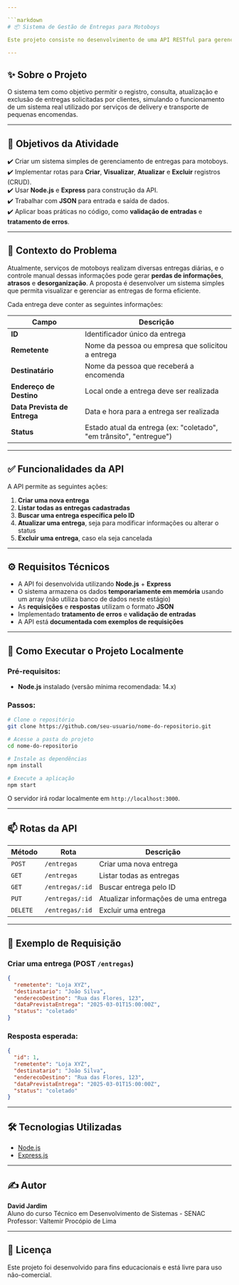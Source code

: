 ```yaml
---

```markdown
# 📦 Sistema de Gestão de Entregas para Motoboys

Este projeto consiste no desenvolvimento de uma API RESTful para gerenciamento de entregas de motoboys. A aplicação foi construída como atividade prática para o curso de **Técnico em Desenvolvimento de Sistemas** no **SENAC**.

---
```


## ✨ Sobre o Projeto

O sistema tem como objetivo permitir o registro, consulta, atualização e exclusão de entregas solicitadas por clientes, simulando o funcionamento de um sistema real utilizado por serviços de delivery e transporte de pequenas encomendas.

---

## 🎯 Objetivos da Atividade

✔️ Criar um sistema simples de gerenciamento de entregas para motoboys.  
✔️ Implementar rotas para **Criar**, **Visualizar**, **Atualizar** e **Excluir** registros (CRUD).  
✔️ Usar **Node.js** e **Express** para construção da API.  
✔️ Trabalhar com **JSON** para entrada e saída de dados.  
✔️ Aplicar boas práticas no código, como **validação de entradas** e **tratamento de erros**.

---

## 📝 Contexto do Problema

Atualmente, serviços de motoboys realizam diversas entregas diárias, e o controle manual dessas informações pode gerar **perdas de informações**, **atrasos** e **desorganização**. A proposta é desenvolver um sistema simples que permita visualizar e gerenciar as entregas de forma eficiente.

Cada entrega deve conter as seguintes informações:

| Campo                     | Descrição                                                          |
|---------------------------|--------------------------------------------------------------------|
| **ID**                   | Identificador único da entrega                                     |
| **Remetente**            | Nome da pessoa ou empresa que solicitou a entrega                 |
| **Destinatário**         | Nome da pessoa que receberá a encomenda                           |
| **Endereço de Destino**  | Local onde a entrega deve ser realizada                           |
| **Data Prevista de Entrega** | Data e hora para a entrega ser realizada                     |
| **Status**               | Estado atual da entrega (ex: "coletado", "em trânsito", "entregue") |

---

## ✅ Funcionalidades da API

A API permite as seguintes ações:

1. **Criar uma nova entrega**
2. **Listar todas as entregas cadastradas**
3. **Buscar uma entrega específica pelo ID**
4. **Atualizar uma entrega**, seja para modificar informações ou alterar o status
5. **Excluir uma entrega**, caso ela seja cancelada

---

## ⚙️ Requisitos Técnicos

- A API foi desenvolvida utilizando **Node.js** + **Express**  
- O sistema armazena os dados **temporariamente em memória** usando um array (não utiliza banco de dados neste estágio)  
- As **requisições** e **respostas** utilizam o formato **JSON**  
- Implementado **tratamento de erros** e **validação de entradas**  
- A API está **documentada com exemplos de requisições**

---

## 🚀 Como Executar o Projeto Localmente

### Pré-requisitos:
- **Node.js** instalado (versão mínima recomendada: 14.x)

### Passos:
```bash
# Clone o repositório
git clone https://github.com/seu-usuario/nome-do-repositorio.git

# Acesse a pasta do projeto
cd nome-do-repositorio

# Instale as dependências
npm install

# Execute a aplicação
npm start
```

O servidor irá rodar localmente em `http://localhost:3000`.

---

## 📫 Rotas da API

| Método   | Rota               | Descrição                             |
|----------|--------------------|--------------------------------------|
| `POST`   | `/entregas`        | Criar uma nova entrega               |
| `GET`    | `/entregas`        | Listar todas as entregas             |
| `GET`    | `/entregas/:id`    | Buscar entrega pelo ID               |
| `PUT`    | `/entregas/:id`    | Atualizar informações de uma entrega |
| `DELETE` | `/entregas/:id`    | Excluir uma entrega                  |

---

## 📂 Exemplo de Requisição

### Criar uma entrega (POST `/entregas`)

```json
{
  "remetente": "Loja XYZ",
  "destinatario": "João Silva",
  "enderecoDestino": "Rua das Flores, 123",
  "dataPrevistaEntrega": "2025-03-01T15:00:00Z",
  "status": "coletado"
}
```

### Resposta esperada:
```json
{
  "id": 1,
  "remetente": "Loja XYZ",
  "destinatario": "João Silva",
  "enderecoDestino": "Rua das Flores, 123",
  "dataPrevistaEntrega": "2025-03-01T15:00:00Z",
  "status": "coletado"
}
```

---

## 🛠 Tecnologias Utilizadas

- [Node.js](https://nodejs.org/)
- [Express.js](https://expressjs.com/)

---

## ✍️ Autor

**David Jardim**  
Aluno do curso Técnico em Desenvolvimento de Sistemas - SENAC  
Professor: Valtemir Procópio de Lima  

---

## 📄 Licença

Este projeto foi desenvolvido para fins educacionais e está livre para uso não-comercial.
